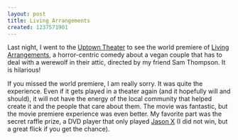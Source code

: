 ```yaml
---
layout: post
title: Living Arrangements
created: 1237571901
---
```


Last night, I went to the [Uptown Theater](http://www.landmarktheatres.com/Market/Minneapolis/UptownTheatre.htm) to see the world premiere of [Living Arrangements](http://livingarrangementsmovie.com/), a horror-centric comedy about a vegan couple that has to deal with a werewolf in their attic, directed by my friend Sam Thompson.  It is hilarious!

If you missed the world premiere, I am really sorry.  It was quite the experience.  Even if it gets played in a theater again (and it hopefully will and should), it will not have the energy of the local community that helped create it and the people that care about them.  The movie was fantastic, but the movie premiere experience was even better.  My favorite part was the secret raffle prize, a DVD player that only played [Jason X](http://www.imdb.com/title/tt0211443/) (I did not win, but a great flick if you get the chance).

<object type="application/x-shockwave-flash" style="width:480px; height:295px;" data="http://www.youtube.com/v/FiOz3BAGC3Q">
<param name="movie" value="http://www.youtube.com/v/FiOz3BAGC3Q" />
</object>
